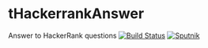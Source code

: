 # tHackerrankAnswer
Answer to HackerRank questions
[![Build Status](https://travis-ci.org/time2die/tHackerrankAnswer.svg?branch=master)](https://travis-ci.org/time2die/tHackerrankAnswer)
[![Sputnik](https://sputnik.ci/conf/badge)](https://sputnik.ci/app#/builds/time2die/tHackerrankAnswer)
